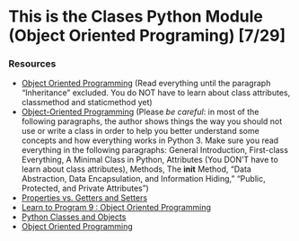 # This is the Clases Python Module (Object Oriented Programing) [7/29]
### Resources
* [Object Oriented Programming](https://intranet.hbtn.io/rltoken/5envVBirO286MdSZgZ4DoQ) (Read everything until the paragraph “Inheritance” excluded. You do NOT have to learn about class attributes, classmethod and staticmethod yet)
* [Object-Oriented Programming](https://intranet.hbtn.io/rltoken/sCdUrEsHLFH2NpUzI5Xx8w) (Please *be careful*: in most of the following paragraphs, the author shows things the way you should not use or write a class in order to help you better understand some concepts and how everything works in Python 3. Make sure you read everything in the following paragraphs: General Introduction, First-class Everything, A Minimal Class in Python, Attributes (You DON’T have to learn about class attributes), Methods, The __init__ Method, “Data Abstraction, Data Encapsulation, and Information Hiding,” “Public, Protected, and Private Attributes”)
* [Properties vs. Getters and Setters](https://intranet.hbtn.io/rltoken/3B0RWILA_kSjK5udEbFt-A)
* [Learn to Program 9 : Object Oriented Programming](https://intranet.hbtn.io/rltoken/5u8UhnaTWX2A-G7LICKCDw)
* [Python Classes and Objects](https://intranet.hbtn.io/rltoken/cwqg7Ud04LTDsatPT17CaQ)
* [Object Oriented Programming](https://intranet.hbtn.io/rltoken/6cZhWLe083CJERYLjAM0BQ)